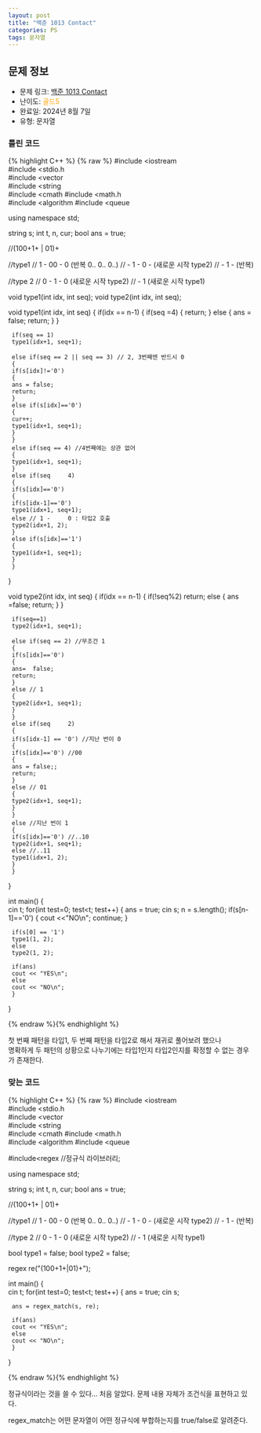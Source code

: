 ```yaml
---
layout: post
title: "백준 1013 Contact"
categories: PS
tags: 문자열
---
```


## 문제 정보
- 문제 링크: [백준 1013 Contact](https://www.acmicpc.net/problem/1013)
- 난이도: <span style="color:#FFA500">골드5</span>
- 완료일: 2024년 8월 7일
- 유형: 문자열

### 틀린 코드

{% highlight C++ %} {% raw %}
#include <iostream	
#include <stdio.h	
#include <vector	
#include <string	
#include <cmath	
#include <math.h	
#include <algorithm	
#include <queue	

using namespace std;

string s;
int t, n, cur;
bool ans = true;

//(100+1+ | 01)+

//type1
// 1 -	 00 -	 0 (반복 0.. 0.. 0..)
//         -	 1 -	 0 -	 (새로운 시작 type2)
//              -	 1 -	 (반복)

//type 2
// 0 -	 1 -	 0 (새로운 시작 type2)
//         -	 1 (새로운 시작 type1)

void type1(int idx, int seq);
void type2(int idx, int seq);

void type1(int idx, int seq)
{
	 if(idx == n-1)
	 {
	 if(seq	=4)
	 {
	 return;
	 }
	 else
	 {
	 ans = false;
	 return;
	 }
	 }

	 if(seq == 1)
	 type1(idx+1, seq+1);

	 else if(seq == 2 || seq == 3) // 2, 3번째엔 반드시 0
	 {
	 if(s[idx]!='0')
	 {
	 ans = false;
	 return;
	 }
	 else if(s[idx]=='0')
	 {
	 cur++;
	 type1(idx+1, seq+1);
	 }
	 }
	 else if(seq == 4) //4번째에는 상관 없어
	 {
	 type1(idx+1, seq+1);
	 }
	 else if(seq 	 4)
	 {
	 if(s[idx]=='0')
	 {
	 if(s[idx-1]=='0')
	 type1(idx+1, seq+1);
	 else // 1 -	 0 : 타입2 호출
	 type2(idx+1, 2);
	 }
	 else if(s[idx]=='1')
	 {
	 type1(idx+1, seq+1);
	 }
	 }
}

void type2(int idx, int seq)
{
	 if(idx == n-1)
	 {
	 if(!seq%2)
	 return;
	 else
	 {
	 ans =false;
	 return;
	 }
	 }
	 
	 if(seq==1)
	 type2(idx+1, seq+1);

	 else if(seq == 2) //무조건 1
	 {
	 if(s[idx]=='0')
	 {
	 ans=  false;
	 return;
	 }
	 else // 1
	 {
	 type2(idx+1, seq+1);
	 }
	 }
	 else if(seq 	 2)
	 {
	 if(s[idx-1] == '0') //지난 번이 0
	 {
	 if(s[idx]=='0') //00
	 {
	 ans = false;;
	 return;
	 }
	 else // 01
	 {
	 type2(idx+1, seq+1);
	 }
	 }
	 else //지난 번이 1
	 {
	 if(s[idx]=='0') //..10
	 type2(idx+1, seq+1);
	 else //..11
	 type1(idx+1, 2);
	 }
	 }
}

int main()
{   
	 cin 		 t;
	 for(int test=0; test<t; test++)
	 {
	 ans = true;
	 cin 		 s;
	 n = s.length();
	 if(s[n-1]=='0')
	 {
	 cout <<"NO\n";
	 continue;
	 }

	 if(s[0] == '1')
	 type1(1, 2);
	 else
	 type2(1, 2);

	 if(ans)
	 cout << "YES\n";
	 else
	 cout << "NO\n";
	 }
}


{% endraw %}{% endhighlight %}

첫 번째 패턴을 타입1, 두 번째 패턴을 타입2로 해서 재귀로 풀어보려 했으나   
명확하게 두 패턴의 상황으로 나누기에는 타입1인지 타입2인지를 확정할 수 없는 경우가 존재한다.  

### 맞는 코드

{% highlight C++ %} {% raw %}
#include <iostream	
#include <stdio.h	
#include <vector	
#include <string	
#include <cmath	
#include <math.h	
#include <algorithm	
#include <queue	

#include<regex	 //정규식 라이브러리;

using namespace std;

string s;
int t, n, cur;
bool ans = true;

//(100+1+ | 01)+

//type1
// 1 -	 00 -	 0 (반복 0.. 0.. 0..)
//         -	 1 -	 0 -	 (새로운 시작 type2)
//              -	 1 -	 (반복)

//type 2
// 0 -	 1 -	 0 (새로운 시작 type2)
//         -	 1 (새로운 시작 type1)

bool type1 = false;
bool type2 = false;

regex re("(100+1+|01)+");

int main()
{   
	 cin 		 t;
	 for(int test=0; test<t; test++)
	 {
	 ans = true;
	 cin 		 s;

	 ans = regex_match(s, re);

	 if(ans)
	 cout << "YES\n";
	 else
	 cout << "NO\n";
	 }
}


{% endraw %}{% endhighlight %}

정규식이라는 것을 쓸 수 있다… 처음 알았다. 문제 내용 자체가 조건식을 표현하고 있다.

regex_match는 어떤 문자열이 어떤 정규식에 부합하는지를 true/false로 알려준다.
